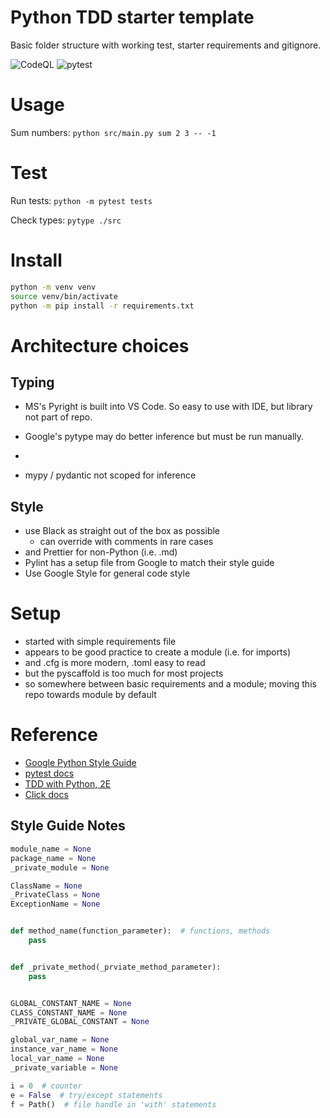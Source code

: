 # Python TDD starter template

Basic folder structure with working test, starter requirements and gitignore.

![CodeQL](https://github.com/lifekaizen/template-python/actions/workflows/codeql-analysis.yml/badge.svg)
![pytest](https://github.com/lifekaizen/template-python/actions/workflows/pytest.yml/badge.svg)

# Usage

Sum numbers:
`python src/main.py sum 2 3 -- -1`

# Test

Run tests:
`python -m pytest tests`

Check types:
`pytype ./src`

# Install

```sh
python -m venv venv
source venv/bin/activate
python -m pip install -r requirements.txt
```

# Architecture choices

## Typing

- MS's Pyright is built into VS Code. So easy to use with IDE, but library not part of repo.

- Google's pytype may do better inference but must be run manually.
-
- mypy / pydantic not scoped for inference

## Style

- use Black as straight out of the box as possible
  - can override with comments in rare cases
- and Prettier for non-Python (i.e. .md)
- Pylint has a setup file from Google to match their style guide
- Use Google Style for general code style

# Setup

- started with simple requirements file
- appears to be good practice to create a module (i.e. for imports)
- and .cfg is more modern, .toml easy to read
- but the pyscaffold is too much for most projects
- so somewhere between basic requirements and a module; moving this repo towards module by default

# Reference

- [Google Python Style Guide](https://google.github.io/styleguide/pyguide.html)
- [pytest docs](https://docs.pytest.org/en/6.2.x/example/index.html)
- [TDD with Python, 2E](https://learning.oreilly.com/library/view/test-driven-development-with/9781491958698/part01.html#part1)
- [Click docs](https://click.palletsprojects.com/en/8.0.x/#documentation)

## Style Guide Notes

```py
module_name = None
package_name = None
_private_module = None

ClassName = None
_PrivateClass = None
ExceptionName = None


def method_name(function_parameter):  # functions, methods
    pass


def _private_method(_prviate_method_parameter):
    pass


GLOBAL_CONSTANT_NAME = None
CLASS_CONSTANT_NAME = None
_PRIVATE_GLOBAL_CONSTANT = None

global_var_name = None
instance_var_name = None
local_var_name = None
_private_variable = None

i = 0  # counter
e = False  # try/except statements
f = Path()  # file handle in 'with' statements
```
